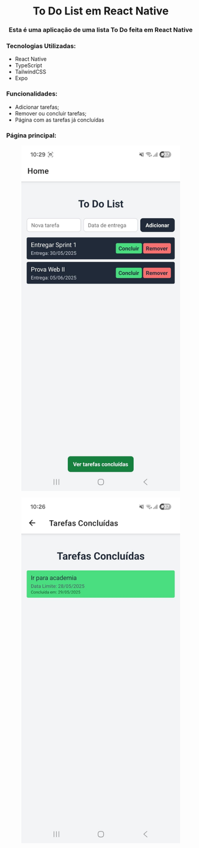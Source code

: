 <h1 align="center">To Do List em React Native</h1>
<h3 align="center">Esta é uma aplicação de uma lista To Do feita em React Native</h3>

### Tecnologias Utilizadas:
* React Native
* TypeScript
* TailwindCSS
* Expo

### Funcionalidades:
* Adicionar tarefas;
* Remover ou concluir tarefas;
* Página com as tarefas já concluídas

### Página principal:
<figure>
  <img src="https://github.com/ArielceJr/to-do-list/blob/main/img/home.jpeg" alt="Home">
</figure>
<figure>
  <img src="https://github.com/ArielceJr/to-do-list/blob/main/img/screen_donetask.jpeg" alt="Home">
</figure>


  
